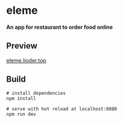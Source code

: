 # eleme

**An app for restaurant to order food online**

## Preview

[eleme.lioder.top](http://eleme.lioder.top)

## Build

```shell
# install dependencies
npm install

# serve with hot reload at localhost:8080
npm run dev
```

